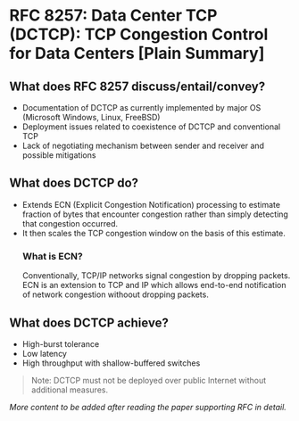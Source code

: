 # RFC 8257: Data Center TCP (DCTCP): TCP Congestion Control for Data Centers [Plain Summary]

## What does RFC 8257 discuss/entail/convey?
* Documentation of DCTCP as currently implemented by major OS (Microsoft Windows, Linux, FreeBSD)
* Deployment issues related to coexistence of DCTCP and conventional TCP
* Lack of negotiating mechanism between sender and receiver and possible mitigations

## What does DCTCP do?
* Extends ECN (Explicit Congestion Notification) processing to estimate fraction of bytes that encounter congestion rather than simply detecting that congestion occurred.
* It then scales the TCP congestion window on the basis of this estimate.
    ### What is ECN?
    Conventionally, TCP/IP networks signal congestion by dropping packets. ECN is an extension to TCP and IP which allows end-to-end notification of network congestion withoout dropping packets.


## What does DCTCP achieve?
* High-burst tolerance
* Low latency
* High throughput with shallow-buffered switches

> Note: DCTCP must not be deployed over public Internet without additional measures.

_More content to be added after reading the paper supporting RFC in detail._











